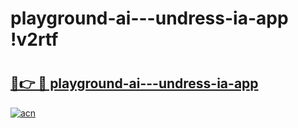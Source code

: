 # playground-ai---undress-ia-app !v2rtf

# <h2><a href="https://tvhgsm.esa.edu.pl?title=playground-ai---undress-ia-app&ref=v2rtf">🔗👉 🔴 playground-ai---undress-ia-app</a></h2>

[![acn](https://github.com/user-attachments/assets/0f9c940e-d8b0-45ae-aac7-cd30a18b3e1c)](https://tvhgsm.esa.edu.pl?title=playground-ai---undress-ia-app&ref=v2rtf)

